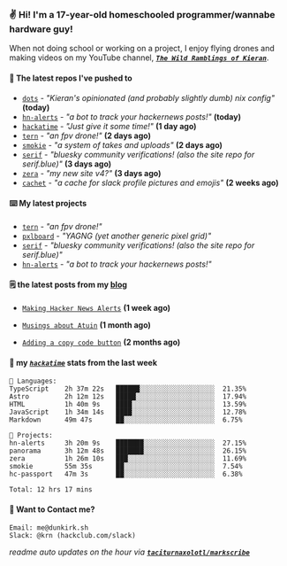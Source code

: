 ### ✌️ Hi! I'm a 17-year-old homeschooled programmer/wannabe hardware guy!

When not doing school or working on a project, I enjoy flying drones and making videos on my YouTube channel, [**_`The Wild Ramblings of Kieran`_**](https://youtube.com/@kieran.rambles).

#### 👷 The latest repos I've pushed to

- [`dots`](https://github.com/taciturnaxolotl/dots) - _"Kieran's opinionated (and probably slightly dumb) nix config"_ **(today)**
- [`hn-alerts`](https://github.com/taciturnaxolotl/hn-alerts) - _"a bot to track your hackernews posts!"_ **(today)**
- [`hackatime`](https://github.com/hackclub/hackatime) - _"Just give it some time!"_ **(1 day ago)**
- [`tern`](https://github.com/taciturnaxolotl/tern) - _"an fpv drone!"_ **(2 days ago)**
- [`smokie`](https://github.com/taciturnaxolotl/smokie) - _"a system of takes and uploads"_ **(2 days ago)**
- [`serif`](https://github.com/taciturnaxolotl/serif) - _"bluesky community verifications! (also the site repo for serif.blue)"_ **(3 days ago)**
- [`zera`](https://github.com/taciturnaxolotl/zera) - _"my new site v4?"_ **(3 days ago)**
- [`cachet`](https://github.com/taciturnaxolotl/cachet) - _"a cache for slack profile pictures and emojis"_ **(2 weeks ago)**

#### ⌨️ My latest projects

- [`tern`](https://github.com/taciturnaxolotl/tern) - _"an fpv drone!"_
- [`pxlboard`](https://github.com/taciturnaxolotl/pxlboard) - _"YAGNG (yet another generic pixel grid)"_
- [`serif`](https://github.com/taciturnaxolotl/serif) - _"bluesky community verifications! (also the site repo for serif.blue)"_
- [`hn-alerts`](https://github.com/taciturnaxolotl/hn-alerts) - _"a bot to track your hackernews posts!"_

#### 🗒️ the latest posts from my [blog](https://dunkirk.sh)

- [`Making Hacker News Alerts`](https://dunkirk.sh/blog/hn-alerts/) **(1 week ago)**

- [`Musings about Atuin`](https://dunkirk.sh/blog/atuin/) **(1 month ago)**

- [`Adding a copy code button`](https://dunkirk.sh/blog/adding-a-copy-button/) **(2 months ago)**



#### 📡 my [_`hackatime`_](https://waka.hackclub.com) stats from the last week

```text
💾 Languages:
TypeScript    2h 37m 22s   ██████░░░░░░░░░░░░░░░░░░░  21.35%
Astro         2h 12m 12s   █████░░░░░░░░░░░░░░░░░░░░  17.94%
HTML          1h 40m 9s    ████░░░░░░░░░░░░░░░░░░░░░  13.59%
JavaScript    1h 34m 14s   ████░░░░░░░░░░░░░░░░░░░░░  12.78%
Markdown      49m 47s      ██░░░░░░░░░░░░░░░░░░░░░░░  6.75%

💼 Projects:
hn-alerts     3h 20m 9s    ███████░░░░░░░░░░░░░░░░░░  27.15%
panorama      3h 12m 48s   ███████░░░░░░░░░░░░░░░░░░  26.15%
zera          1h 26m 10s   ███░░░░░░░░░░░░░░░░░░░░░░  11.69%
smokie        55m 35s      ██░░░░░░░░░░░░░░░░░░░░░░░  7.54%
hc-passport   47m 3s       ██░░░░░░░░░░░░░░░░░░░░░░░  6.38%

Total: 12 hrs 17 mins
```

#### 📮 Want to Contact me?

```text
Email: me@dunkirk.sh
Slack: @krn (hackclub.com/slack)
```

_readme auto updates on the hour via [**`taciturnaxolotl/markscribe`**](https://github.com/taciturnaxolotl/markscribe)_
